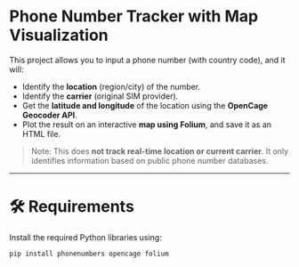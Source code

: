 #  Phone Number Tracker with Map Visualization

This project allows you to input a phone number (with country code), and it will:

- Identify the **location** (region/city) of the number.
- Identify the **carrier** (original SIM provider).
- Get the **latitude and longitude** of the location using the **OpenCage Geocoder API**.
- Plot the result on an interactive **map using Folium**, and save it as an HTML file.

>  Note: This does **not track real-time location or current carrier**. It only identifies information based on public phone number databases.

---

# 🛠️ Requirements

Install the required Python libraries using:

```bash
pip install phonenumbers opencage folium
